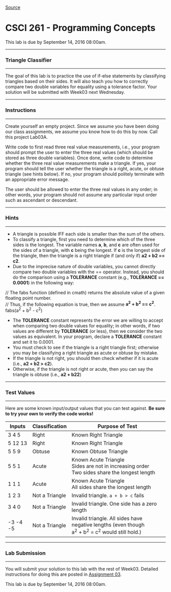 
[Source](http://eecs.mines.edu/Courses/csci261/labs/lab3a.php "Permalink to CSCI 261 - Programming Concepts")

# CSCI 261 - Programming Concepts

This lab is due by September 14, 2016 08:00am.

* * *

### Triangle Classifier

* * *

The goal of this lab is to practice the use of if-else statements by classifying triangles based on their sides. It will also teach you how to correctly compare two double variables for equality using a tolerance factor. Your solution will be submitted with Week03 next Wednesday.

  

* * *

### Instructions

* * *

Create yourself an empty project. Since we assume you have been doing our class assignments, we assume you know how to do this by now. Call this project Lab03A.

  

Write code to first read three real value measurements, i.e., your program should prompt the user to enter the three real values (which should be stored as three double variables). Once done, write code to determine whether the three real value measurements make a triangle. If yes, your program should tell the user whether the triangle is a right, acute, or obtuse triangle (see hints below). If no, your program should politely terminate with an appropriate error message.

The user should be allowed to enter the three real values in any order; in other words, your program should not assume any particular input order such as ascendant or descendant.

  

* * *

### Hints

* * *
* A triangle is possible IFF each side is smaller than the sum of the others.
* To classify a triangle, first you need to determine which of the three sides is the longest. The variable names **a**, **b**, and **c** are often used for the sides of a triangle, with **c** being the longest. If **c** is the longest side of the triangle, then the triangle is a right triangle if (and only if) **a2 \+ b2 == c2**.
* Due to the imprecise nature of double variables, you cannot directly compare two double variables with the == operator. Instead, you should do the comparison using a **TOLERANCE** constant (e.g., **TOLERANCE == 0.0001**) in the following way:

// The fabs function (defined in cmath) returns the absolute value of a given floating point number.  
// Thus, if the following equation is true, then we assume **a<sup>2</sup> \+ b<sup>2</sup> == c<sup>2</sup>**.   
fabs(a<sup>2</sup> \+ b<sup>2</sup> \- c<sup>2</sup>)   

* The **TOLERANCE** constant represents the error we are willing to accept when comparing two double values for equality; in other words, if two values are different by **TOLERANCE** (or less), then we consider the two values as equivalent. In your program, declare a **TOLERANCE** constant and set it to 0.0001.
* You must check to see if the triangle is a right triangle first; otherwise you may be classifying a right triangle as acute or obtuse by mistake.
* If the triangle is not right, you should then check whether if it is acute (i.e., **a2 \+ b2 &gt; c2**).
* Otherwise, if the triangle is not right or acute, then you can say the triangle is obtuse (i.e., **a2 \+ b22**)
* * *

### Test Values

* * *

Here are some known input/output values that you can test against. **Be sure to try your own to verify the code works!**

  
| Inputs |	Classification |	Purpose of Test |
| --- | --- | --- |
| 3 4 5   | Right  | Known Right Triangle     |
| 5 12 13 | Right  | Known Right Triangle     |
| 5 5 9   | Obtuse | Known Obtuse Triangle    |
| 5 5 1   | Acute  | Known Acute Triangle  <br>Sides are not in increasing order  <br>Two sides share the longest length |
| 1 1 1 |  Acute |  Known Acute Triangle  <br>All sides share the longest length |
| 1 2 3 |  Not a Triangle |  Invalid triangle. `a + b > c` fails |
| 3 4 0 |  Not a Triangle |  Invalid triangle. One side has a zero length |
| -3 -4 -5 |  Not a Triangle |  Invalid triangle. All sides have negative lengths (even though  <br>a<sup>2</sup> \+ b<sup>2</sup> = c<sup>2</sup> would still hold.) |

  

* * *

### Lab Submission

* * *

  

You will submit your solution to this lab with the rest of Week03. Detailed instructions for doing this are posted in [Assignment 03][1].

This lab is due by September 14, 2016 08:00am.

[1]: ../homework/hw3.php
  
